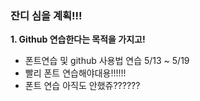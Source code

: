 ### 잔디 심을 계획!!!

__1. Github 연습한다는 목적을 가지고!__

- 폰트연습 및 github 사용법 연습 5/13 ~ 5/19
- 빨리 폰트 연습해야대용!!!!!!
- 폰트 연습 아직도 안했쥬??????
